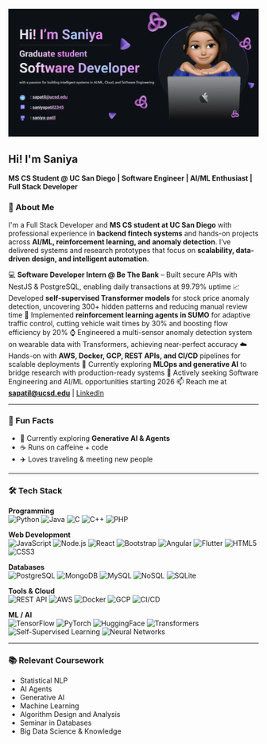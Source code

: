 ![Banner](banner.png)
## Hi! I'm Saniya
**MS CS Student @ UC San Diego | Software Engineer | AI/ML Enthusiast | Full Stack Developer**


### 🌟 About Me 

I'm a Full Stack Developer and **MS CS student at UC San Diego** with professional experience in **backend fintech systems** and hands-on projects across **AI/ML, reinforcement learning, and anomaly detection**. I’ve delivered systems and research prototypes that focus on **scalability, data-driven design, and intelligent automation**.  

💻 **Software Developer Intern @ Be The Bank** – Built secure APIs with NestJS & PostgreSQL, enabling daily transactions at 99.79% uptime
📈 Developed **self-supervised Transformer models** for stock price anomaly detection, uncovering 300+ hidden patterns and reducing manual review time
🚦 Implemented **reinforcement learning agents in SUMO** for adaptive traffic control, cutting vehicle wait times by 30% and boosting flow efficiency by 20%
⌚ Engineered a multi-sensor anomaly detection system on wearable data with Transformers, achieving near-perfect accuracy
☁️ Hands-on with **AWS, Docker, GCP, REST APIs, and CI/CD** pipelines for scalable deployments
🔬 Currently exploring **MLOps and generative AI** to bridge research with production-ready systems
🚀 Actively seeking Software Engineering and AI/ML opportunities starting 2026
📫 Reach me at **sapatil@ucsd.edu** | [LinkedIn](https://linkedin.com/in/saniyapatil2345)  


---

### 🎯 Fun Facts
- 🌱 Currently exploring **Generative AI & Agents**  
- ☕ Runs on caffeine + code  
- ✈️ Loves traveling & meeting new people

---

### 🛠 Tech Stack  

**Programming**  
![Python](https://img.shields.io/badge/Python-3776AB?logo=python&logoColor=white)
![Java](https://img.shields.io/badge/Java-007396?logo=java&logoColor=white)
![C](https://img.shields.io/badge/C-00599C?logo=c&logoColor=white)
![C++](https://img.shields.io/badge/C++-00599C?logo=cplusplus&logoColor=white)
![PHP](https://img.shields.io/badge/PHP-777BB4?logo=php&logoColor=white)  

**Web Development**  
![JavaScript](https://img.shields.io/badge/JavaScript-F7DF1E?logo=javascript&logoColor=black)
![Node.js](https://img.shields.io/badge/Node.js-339933?logo=node.js&logoColor=white)
![React](https://img.shields.io/badge/React-20232A?logo=react&logoColor=61DAFB)
![Bootstrap](https://img.shields.io/badge/Bootstrap-7952B3?logo=bootstrap&logoColor=white)
![Angular](https://img.shields.io/badge/Angular-DD0031?logo=angular&logoColor=white)
![Flutter](https://img.shields.io/badge/Flutter-02569B?logo=flutter&logoColor=white)
![HTML5](https://img.shields.io/badge/HTML5-E34F26?logo=html5&logoColor=white)
![CSS3](https://img.shields.io/badge/CSS3-1572B6?logo=css3&logoColor=white)  

**Databases**  
![PostgreSQL](https://img.shields.io/badge/PostgreSQL-4169E1?logo=postgresql&logoColor=white)
![MongoDB](https://img.shields.io/badge/MongoDB-47A248?logo=mongodb&logoColor=white)
![MySQL](https://img.shields.io/badge/MySQL-4479A1?logo=mysql&logoColor=white)
![NoSQL](https://img.shields.io/badge/NoSQL-FF6F00?logo=nosql&logoColor=white)
![SQLite](https://img.shields.io/badge/SQLite-003B57?logo=sqlite&logoColor=white)  

**Tools & Cloud**  
![REST API](https://img.shields.io/badge/REST-02569B?logo=rest&logoColor=white)
![AWS](https://img.shields.io/badge/AWS-232F3E?logo=amazonaws&logoColor=FF9900)
![Docker](https://img.shields.io/badge/Docker-2496ED?logo=docker&logoColor=white)
![GCP](https://img.shields.io/badge/GCP-4285F4?logo=googlecloud&logoColor=white)
![CI/CD](https://img.shields.io/badge/CI/CD-2088FF?logo=githubactions&logoColor=white)  

**ML / AI**  
![TensorFlow](https://img.shields.io/badge/TensorFlow-FF6F00?logo=tensorflow&logoColor=white)
![PyTorch](https://img.shields.io/badge/PyTorch-EE4C2C?logo=pytorch&logoColor=white)
![HuggingFace](https://img.shields.io/badge/HuggingFace-FFD21E?logo=huggingface&logoColor=black)
![Transformers](https://img.shields.io/badge/Transformers-FF6F61?logo=python&logoColor=white)
![Self-Supervised Learning](https://img.shields.io/badge/Self--Supervised_Learning-FF69B4?logo=ai&logoColor=white)
![Neural Networks](https://img.shields.io/badge/Neural_Networks-00A67E?logo=ai&logoColor=white)

---

### 📚 Relevant Coursework
- Statistical NLP  
- AI Agents
- Generative AI
- Machine Learning  
- Algorithm Design and Analysis
- Seminar in Databases
- Big Data Science & Knowledge 




